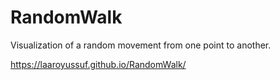 # RandomWalk
Visualization of a random movement from one point to another.

https://laaroyussuf.github.io/RandomWalk/
